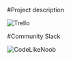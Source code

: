 #Project description

![Trello](https://trello.com/b/8j9K5XaA/onenewthing)

#Community Slack

![CodeLikeNoob](http://codelikenoob.frey.su/)
